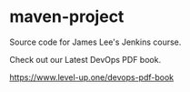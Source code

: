 #
# maven-project
Source code for James Lee's Jenkins course.

Check out our Latest DevOps PDF book.

https://www.level-up.one/devops-pdf-book

